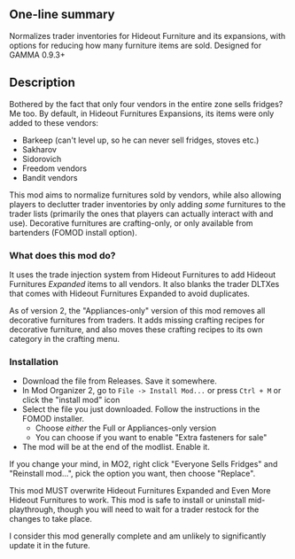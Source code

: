 ## One-line summary
Normalizes trader inventories for Hideout Furniture and its expansions, with options for reducing how many furniture items are sold. Designed for GAMMA 0.9.3+

## Description

Bothered by the fact that only four vendors in the entire zone sells fridges? Me too. By default, in Hideout Furnitures Expansions, its items were only added to these vendors:
- Barkeep (can't level up, so he can never sell fridges, stoves etc.)
- Sakharov
- Sidorovich
- Freedom vendors
- Bandit vendors

This mod aims to normalize furnitures sold by vendors, while also allowing players to declutter trader inventories by only adding _some_ furnitures to the trader lists (primarily the ones that players can actually interact with and use). Decorative furnitures are crafting-only, or only available from bartenders (FOMOD install option).

### What does this mod do?

It uses the trade injection system from Hideout Furnitures to add Hideout Furnitures *Expanded* items to all vendors. It also blanks the trader DLTXes that comes with Hideout Furnitures Expanded to avoid duplicates.

As of version 2, the "Appliances-only" version of this mod removes all decorative furnitures from traders. It adds missing crafting recipes for decorative furniture, and also moves these crafting recipes to its own category in the crafting menu.

### Installation
- Download the file from Releases. Save it somewhere.
- In Mod Organizer 2, go to `File -> Install Mod...` or press `Ctrl + M` or click the "install mod" icon
- Select the file you just downloaded. Follow the instructions in the FOMOD installer.
  - Choose *either* the Full or Appliances-only version
  - You can choose if you want to enable "Extra fasteners for sale"
- The mod will be at the end of the modlist. Enable it.

If you change your mind, in MO2, right click "Everyone Sells Fridges" and "Reinstall mod...", pick the option you want, then choose "Replace".

This mod MUST overwrite Hideout Furnitures Expanded and Even More Hideout Furnitures to work. This mod is safe to install or uninstall mid-playthrough, though you will need to wait for a trader restock for the changes to take place.

I consider this mod generally complete and am unlikely to significantly update it in the future.